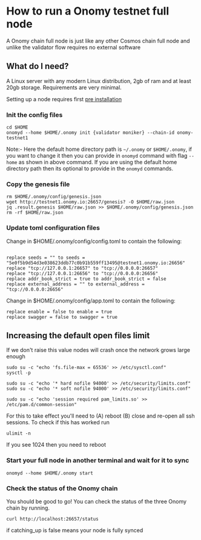 # How to run a Onomy testnet full node

A Onomy chain full node is just like any other Cosmos chain full node and unlike the validator flow requires no external software

## What do I need?

A Linux server with any modern Linux distribution, 2gb of ram and at least 20gb storage. Requirements are very minimal.

Setting up a node requires first [pre installation](pre-installation.md)

### Init the config files

```
cd $HOME
onomyd --home $HOME/.onomy init {validator moniker} --chain-id onomy-testnet1
```
Note:- Here the default home directory path is `~/.onomy` or `$HOME/.onomy`, if you want to change it then you can provide in `onomyd` command with flag `--home` as shown in above command. If you are using the default home directory path then its optional to provide in the `onomyd` commands.

### Copy the genesis file

```
rm $HOME/.onomy/config/genesis.json
wget http://testnet1.onomy.io:26657/genesis? -O $HOME/raw.json
jq .result.genesis $HOME/raw.json >> $HOME/.onomy/config/genesis.json
rm -rf $HOME/raw.json
```

### Update toml configuration files

Change in $HOME/.onomy/config/config.toml to contain the following:

```

replace seeds = "" to seeds = "5e0f5b9d54d3e038623ddb77c0b91b559ff13495@testnet1.onomy.io:26656"
replace "tcp://127.0.0.1:26657" to "tcp://0.0.0.0:26657"
replace "tcp://127.0.0.1:26656" to "tcp://0.0.0.0:26656"
replace addr_book_strict = true to addr_book_strict = false
replace external_address = "" to external_address = "tcp://0.0.0.0:26656"
```

Change in $HOME/.onomy/config/app.toml to contain the following:

```
replace enable = false to enable = true
replace swagger = false to swagger = true
```
## Increasing the default open files limit
If we don't raise this value nodes will crash once the network grows large enough
```
sudo su -c "echo 'fs.file-max = 65536' >> /etc/sysctl.conf"
sysctl -p

sudo su -c "echo '* hard nofile 94000' >> /etc/security/limits.conf"
sudo su -c "echo '* soft nofile 94000' >> /etc/security/limits.conf"

sudo su -c "echo 'session required pam_limits.so' >> /etc/pam.d/common-session"
```
For this to take effect you'll need to (A) reboot (B) close and re-open all ssh sessions.
To check if this has worked run
```
ulimit -n
```
If you see 1024 then you need to reboot
### Start your full node in another terminal and wait for it to sync

```
onomyd --home $HOME/.onomy start
```
### Check the status of the Onomy chain

You should be good to go! You can check the status of the three
Onomy chain by running.
```
curl http://localhost:26657/status
```
if catching_up is false means your node is fully synced
